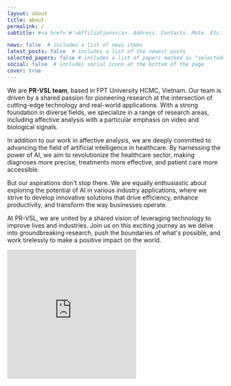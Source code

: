```yaml
---
layout: about
title: about
permalink: /
subtitle: #<a href='#'>Affiliations</a>. Address. Contacts. Moto. Etc.

news: false  # includes a list of news items
latest_posts: false  # includes a list of the newest posts
selected_papers: false # includes a list of papers marked as "selected={true}"
social: false  # includes social icons at the bottom of the page
cover: true
---
```



We are **PR-VSL team**, based in FPT University HCMC, Vietnam. Our team is driven by a shared passion for pioneering research at the intersection of cutting-edge technology and real-world applications. With a strong foundation in diverse fields, we specialize in a range of research areas, including affective analysis with a particular emphasis on video and biological signals.

In addition to our work in affective analysis, we are deeply committed to advancing the field of artificial intelligence in healthcare. By harnessing the power of AI, we aim to revolutionize the healthcare sector, making diagnoses more precise, treatments more effective, and patient care more accessible.

But our aspirations don't stop there. We are equally enthusiastic about exploring the potential of AI in various industry applications, where we strive to develop innovative solutions that drive efficiency, enhance productivity, and transform the way businesses operate.

At PR-VSL, we are united by a shared vision of leveraging technology to improve lives and industries. Join us on this exciting journey as we delve into groundbreaking research, push the boundaries of what's possible, and work tirelessly to make a positive impact on the world.

<iframe class="embed-responsive" src="https://www.google.com/maps/embed?pb=!1m18!1m12!1m3!1d3918.6099415310746!2d106.80730271034678!3d10.84113285795281!2m3!1f0!2f0!3f0!3m2!1i1024!2i768!4f13.1!3m3!1m2!1s0x31752731176b07b1%3A0xb752b24b379bae5e!2sFPT%20University%20HCMC!5e0!3m2!1sen!2s!4v1697552574646!5m2!1sen!2s" height="300" style="border:0;" allowfullscreen="" loading="lazy"></iframe>

